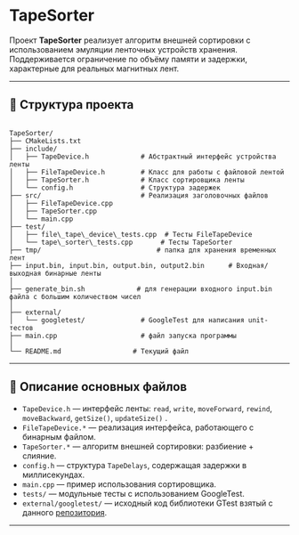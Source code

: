 # TapeSorter

Проект **TapeSorter** реализует алгоритм внешней сортировки с использованием эмуляции ленточных устройств хранения. Поддерживается ограничение по объёму памяти и задержки, характерные для реальных магнитных лент.

---

## 📁 Структура проекта

```

TapeSorter/
├── CMakeLists.txt               
├── include/
│   ├── TapeDevice.h             # Абстрактный интерфейс устройства ленты
│   ├── FileTapeDevice.h         # Класс для работы с файловой лентой
│   ├── TapeSorter.h             # Класс сортировщика ленты
│   └── config.h                 # Структура задержек
├── src/                         # Реализация заголовочных файлов
│   ├── FileTapeDevice.cpp       
│   ├── TapeSorter.cpp           
│   └── main.cpp                 
├── test/
│   ├── file\_tape\_device\_tests.cpp  # Тесты FileTapeDevice
│   └── tape\_sorter\_tests.cpp       # Тесты TapeSorter
├── tmp/                             # папка для хранения временных лент
├── input.bin, input.bin, output.bin, output2.bin      # Входная/выходная бинарные ленты
│
├── generate_bin.sh             # для генерации входного input.bin файла с большим количеством чисел
│     
├── external/
│   └── googletest/              # GoogleTest для написания unit-тестов
├── main.cpp                     # файл запуска программы
│
└── README.md                  # Текущий файл

```

---

## 📄 Описание основных файлов

- `TapeDevice.h` — интерфейс ленты: `read`, `write`, `moveForward`, `rewind`, `moveBackward`, `getSize()`, `updateSize()` .
- `FileTapeDevice.*` — реализация интерфейса, работающего с бинарным файлом.
- `TapeSorter.*` — алгоритм внешней сортировки: разбиение + слияние.
- `config.h` — структура `TapeDelays`, содержащая задержки в миллисекундах.
- `main.cpp` — пример использования сортировщика.
- `tests/` — модульные тесты с использованием GoogleTest.
- `external/googletest/` — исходный код библиотеки GTest взятый с данного [репозитория](https://github.com/google/googletest).

---

